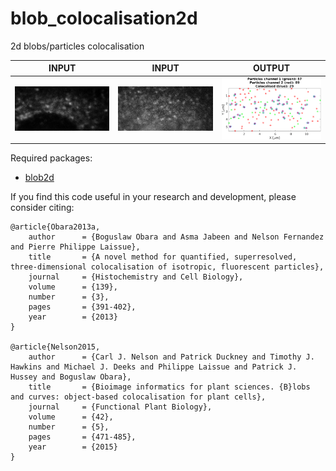 # blob_colocalisation2d
2d blobs/particles colocalisation<br/>

| INPUT | INPUT | OUTPUT |
| ------------- | ------------- | ------------- |
| <img src="https://github.com/BoguslawObara/blob_colocalisation2d/blob/master/im/im_r.png" width="250">  | <img src="https://github.com/BoguslawObara/blob_colocalisation2d/blob/master/im/im_g.png" width="250"> | <img src="https://github.com/BoguslawObara/blob_colocalisation2d/blob/master/im/im_rg_col.png" width="250"> |

Required packages:
- [blob2d](../../../blob2d)

If you find this code useful in your research and development, please consider citing:

    @article{Obara2013a,
        author      = {Boguslaw Obara and Asma Jabeen and Nelson Fernandez and Pierre Philippe Laissue},
        title       = {A novel method for quantified, superresolved, three-dimensional colocalisation of isotropic, fluorescent particles},
        journal     = {Histochemistry and Cell Biology},
        volume      = {139},
        number      = {3},
        pages       = {391-402},
        year        = {2013}
    }

    @article{Nelson2015,
        author      = {Carl J. Nelson and Patrick Duckney and Timothy J. Hawkins and Michael J. Deeks and Philippe Laissue and Patrick J. Hussey and Boguslaw Obara},
        title       = {Bioimage informatics for plant sciences. {B}lobs and curves: object-based colocalisation for plant cells},
        journal     = {Functional Plant Biology},
        volume      = {42},
        number      = {5},
        pages       = {471-485},  
        year        = {2015}
    }

